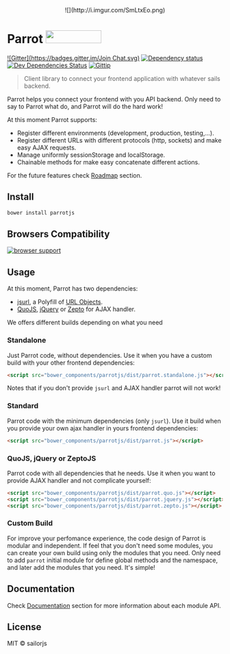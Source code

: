 <center>![](http://i.imgur.com/SmLtxEo.png)</center>

# Parrot <a href="http://bower.io/search/?q=Parrotjs"><img src="http://benschwarz.github.io/bower-badges/badge@2x.png" width="130" height="30"></a>

[![Gitter](https://badges.gitter.im/Join Chat.svg)](https://gitter.im/sailorjs/Parrotjs?utm_source=badge&utm_medium=badge&utm_campaign=pr-badge&utm_content=badge)
[![Dependency status](http://img.shields.io/david/sailorjs/Parrotjs.svg?style=flat)](https://david-dm.org/sailorjs/Parrotjs)
[![Dev Dependencies Status](http://img.shields.io/david/dev/sailorjs/Parrotjs.svg?style=flat)](https://david-dm.org/sailorjs/Parrotjs#info=devDependencies)
[![Gittip](http://img.shields.io/gittip/Kikobeats.svg?style=flat)](https://www.gittip.com/Kikobeats/)

> Client library to connect your frontend application with whatever sails backend.

Parrot helps you connect your frontend with you API backend. Only need to say to Parrot what do, and Parrot will do the hard work!

At this moment Parrot supports:

- Register different environments (development, production, testing,...).
- Register different URLs with different protocols (http, sockets) and make easy AJAX requests.
- Manage uniformly sessionStorage and localStorage.
- Chainable methods for make easy concatenate different actions.

For the future features check [Roadmap](https://github.com/sailorjs/Parrotjs/blob/master/ROADMAP.md) section.

## Install


```bash
bower install parrotjs
```

## Browsers Compatibility

[![browser support](https://ci.testling.com/sailorjs/Parrotjs.png)
](https://ci.testling.com/sailorjs/Parrotjs)

## Usage

At this moment, Parrot has two dependencies:

- [jsurl](https://github.com/Mikhus/jsurl), a Polyfill of [URL Objects](http://www.w3.org/TR/url/).
- [QuoJS](https://github.com/soyjavi/QuoJS/), [jQuery](https://github.com/jquery/jquery) or [Zepto](https://github.com/madrobby/zepto) for AJAX handler.

We offers different builds depending on what you need

### Standalone

Just Parrot code, without dependencies. Use it when you have a custom build with your other frontend dependencies:

```html
<script src="bower_components/parrotjs/dist/parrot.standalone.js"></script>
```

Notes that if you don't provide `jsurl` and AJAX handler parrot will not work!

### Standard

Parrot code with the minimum dependencies (only `jsurl`). Use it build when you provide your own ajax handler in yours frontend dependencies:

```html
<script src="bower_components/parrotjs/dist/parrot.js"></script>
```

### QuoJS, jQuery or ZeptoJS

Parrot code with all dependencies that he needs. Use it when you want to provide AJAX handler and not complicate yourself:

```html
<script src="bower_components/parrotjs/dist/parrot.quo.js"></script>
<script src="bower_components/parrotjs/dist/parrot.jquery.js"></script>
<script src="bower_components/parrotjs/dist/parrot.zepto.js"></script>
```

### Custom Build

For improve your perfomance experience, the code design of Parrot is modular and independent. If feel that you don't need some modules, you can create your own build using only the modules that you need. Only need to add `parrot` initial module for define global methods and the namespace, and later add the modules that you need. It's simple!

## Documentation

Check [Documentation](https://github.com/sailorjs/parrotjs/tree/beta/documentation) section for more information about each module API.

## License

MIT © sailorjs
